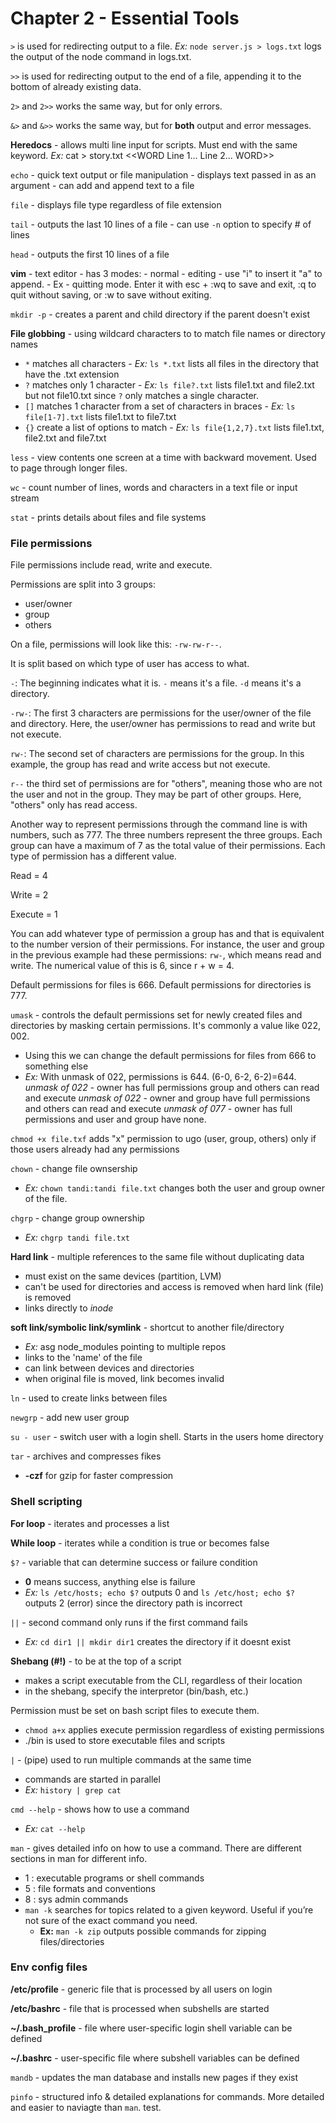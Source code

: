 # Chapter 2 - Essential Tools

`>` is used for redirecting output to a file. 
*Ex:* `node server.js > logs.txt` logs the output of the node command in logs.txt. 

`>>` is used for redirecting output to the end of a file, appending it to the bottom of already existing data. 

`2>` and `2>>` works the same way, but for only errors. 

`&>` and `&>>` works the same way, but for **both** output and error messages. 

**Heredocs** - allows multi line input for scripts. Must end with the same keyword. 
*Ex:* cat > story.txt <<WORD 
        Line 1...
        Line 2...
WORD>>

`echo` - quick text output or file manipulation
       - displays text passed in as an argument 
       - can add and append text to a file 

`file` - displays file type regardless of file extension


`tail` - outputs the last 10 lines of a file
       - can use `-n` option to specify # of lines

`head` - outputs the first 10 lines of a file 

**vim** - text editor
        - has 3 modes:
            - normal
            - editing - use "i" to insert it "a" to append. 
            - Ex - quitting mode. Enter it with esc + :wq to save and exit, :q to quit without saving, or :w to save without exiting. 

`mkdir -p` - creates a parent and child directory if the parent doesn't exist 

**File globbing** - using wildcard characters to to match file names or directory names 
- `*` matches all characters 
       - *Ex:* `ls *.txt` lists all files in the directory that have the .txt extension 
- `?` matches only 1 character
       - *Ex:* `ls file?.txt` lists file1.txt and file2.txt but not file10.txt since `?` only matches a single character. 
- `[]` matches 1 character from a set of characters in braces 
       - *Ex:* `ls file[1-7].txt` lists file1.txt to file7.txt 
- `{}` create a list of options to match 
       - *Ex:* `ls file{1,2,7}.txt` lists file1.txt, file2.txt and file7.txt 

`less` - view contents one screen at a time with backward movement. Used to page through longer files. 

`wc` - count number of lines, words and characters in a text file or input stream 

`stat` - prints details about files and file systems 

### File permissions 

File permissions include read, write and execute. 

Permissions are split into 3 groups:
- user/owner 
- group 
- others 

On a file, permissions will look like this: 
`-rw-rw-r--`. 

It is split based on which type of user has access to what. 

`-`: The beginning indicates what it is. `-` means it's a file. `-d` means it's a directory. 

`-rw-`: The first 3 characters are permissions for the user/owner of the file and directory. Here, the user/owner has permissions to read and write but not execute. 

`rw-`: The second set of characters are permissions for the group. In this example, the group has read and write access but not execute. 

`r--` the third set of permissions are for "others", meaning those who are not the user and not in the group. They may be part of other groups. Here, "others" only has read access. 

Another way to represent permissions through the command line is with numbers, such as 777. The three numbers represent the three groups. Each group can have a maximum of 7 as the total value of their permissions. Each type of permission has a different value. 

Read = 4

Write = 2 

Execute = 1 

You can add whatever type of permission a group has and that is equivalent to the number version of their permissions. For instance, the user and group in the previous example had these permissions: `rw-`, which means read and write. The numerical value of this is 6, since r + w = 4.

Default permissions for files is 666. Default permissions for directories is 777. 

`umask` - controls the default permissions set for newly created files and directories by masking certain permissions. It's commonly a value like 022, 002. 
- Using this we can change the default permissions for files from 666 to something else 
- *Ex:* With unmask of 022, permissions is 644. (6-0, 6-2, 6-2)=644. 
*unmask of 022* - owner has full permissions group and others can read and execute
*unmask of 022* - owner and group have full permissions and others can read and execute 
*unmask of 077* - owner has full permissions and user and group have none. 

`chmod +x file.txf` adds "x" permission to ugo (user, group, others) only if those users already had any permissions 

`chown` - change file ownsership 
- *Ex:* `chown tandi:tandi file.txt` changes both the user and group owner of the file. 

`chgrp` - change group ownership 
- *Ex:* `chgrp tandi file.txt`

**Hard link** - multiple references to the same file without duplicating data
- must exist on the same devices (partition, LVM)
- can't be used for directories and access is removed when hard link (file) is removed
- links directly to *inode*

**soft link/symbolic link/symlink** - shortcut to another file/directory 
- *Ex:* asg node_modules pointing to multiple repos 
- links to the 'name' of the file
- can link between devices and directories
- when original file is moved, link becomes invalid

`ln` - used to create links between files 

`newgrp` - add new user group 

`su - user` - switch user with a login shell. Starts in the users home directory

`tar` - archives and compresses fikes 
- **-czf** for gzip for faster compression

### Shell scripting

**For loop** - iterates and processes a list 

**While loop** - iterates while a condition is true or becomes false

`$?` - variable that can determine success or failure condition
- **0** means success, anything else is failure
- *Ex:* `ls /etc/hosts; echo $?` outputs 0 and `ls /etc/host; echo $?` outputs 2 (error) since the directory path is incorrect

`||` - second command only runs if the first command fails 
- *Ex:* `cd dir1 || mkdir dir1` creates the directory if it doesnt exist

**Shebang (#!)** - to be at the top of a script
- makes a script executable from the CLI, regardless of their location
- in the shebang, specify the interpretor (bin/bash, etc.)

Permission must be set on bash script files to execute them.
 - `chmod a+x` applies execute permission regardless of existing permissions 
 - ./bin is used to store executable files and scripts 

`|` - (pipe) used to run multiple commands at the same time
- commands are started in parallel
- *Ex:* `history | grep cat` 

`cmd --help` - shows how to use a command
- *Ex:* `cat --help`

`man` - gives detailed info on how to use a command. There are different sections in man for different info. 
  - 1 : executable programs or shell commands 
  - 5 : file formats and conventions 
  - 8 : sys admin commands 
  - `man -k` searches for topics related to a given keyword. Useful if you’re not sure of the exact command you need. 
       - **Ex:** `man -k zip` outputs possible commands for zipping files/directories 

### Env config files 

**/etc/profile** - generic file that is processed by all users on login 

**/etc/bashrc** - file that is processed when subshells are started 

**~/.bash_profile** - file where user-specific login shell variable can be defined 

**~/.bashrc** - user-specific file where subshell variables can be defined 

`mandb` - updates the man database and installs new pages if they exist 

`pinfo` - structured info & detailed explanations for commands. More detailed and easier to naviagte than `man`. test. 
